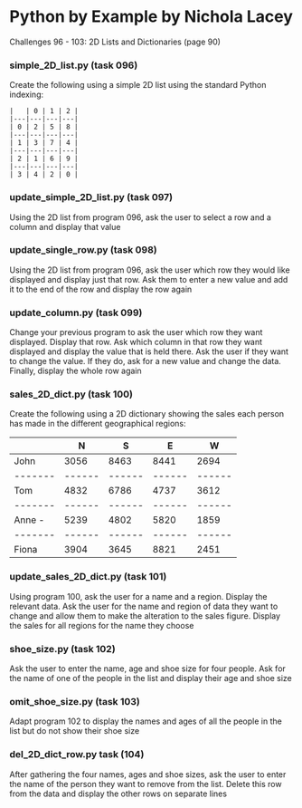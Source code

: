 # **Python by Example by Nichola Lacey**
Challenges 96 - 103: 2D Lists and Dictionaries (page 90)


### **simple_2D_list.py (task 096)**
Create the following using a simple 2D list using the standard Python indexing:
```
|   | 0 | 1 | 2 |
|---|---|---|---|
| 0 | 2 | 5 | 8 |
|---|---|---|---|
| 1 | 3 | 7 | 4 |
|---|---|---|---|
| 2 | 1 | 6 | 9 |
|---|---|---|---|
| 3 | 4 | 2 | 0 |
```

### **update_simple_2D_list.py (task 097)**
Using the 2D list from program 096, ask the user to select a row and a column and display that value

### **update_single_row.py (task 098)**
Using the 2D list from program 096, ask the user which row they would like displayed and display just that row. Ask them to enter a new value and add it to the end of the row and display the row again

### **update_column.py (task 099)**
Change your previous program to ask the user which row they want displayed. Display that row. Ask which column in that row they want displayed and
display the value that is held there. Ask the user if they want to change the value. If they do, ask for a new value and change the data. Finally, display the whole row again

### **sales_2D_dict.py (task 100)**
Create the following using a 2D dictionary showing the sales each person has made in the different geographical regions:

|       | N    | S    | E    |  W   |
|-------|------|------|------|------|
| John  | 3056 | 8463 | 8441 | 2694 |
|-------|------|------|------|------|
| Tom   | 4832 | 6786 | 4737 | 3612 |
|-------|------|------|------|------|
| Anne -| 5239 | 4802 | 5820 | 1859 |
|-------|------|------|------|------|
| Fiona | 3904 | 3645 | 8821 | 2451 |

### **update_sales_2D_dict.py (task 101)**
Using program 100, ask the user for a name and a region. Display the relevant data. Ask the user for the name and region of data they want to change and allow them to make the alteration to the sales figure. Display the sales for all regions for the name they choose

### **shoe_size.py (task 102)**
Ask the user to enter the name, age and shoe size for four people. Ask for the name of one of the people in the list and display their age and shoe size

### **omit_shoe_size.py** (task 103)
Adapt program 102 to display the names and ages of all the people in the list but do not show their shoe size

### **del_2D_dict_row.py** task (104)
After gathering the four names, ages and shoe sizes, ask the user to enter the name of the person they want to remove from the list. Delete this row from the data and display the other rows on separate lines
